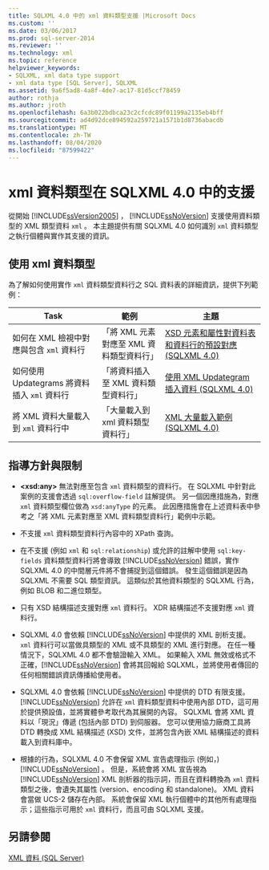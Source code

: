 ```yaml
---
title: SQLXML 4.0 中的 xml 資料類型支援 |Microsoft Docs
ms.custom: ''
ms.date: 03/06/2017
ms.prod: sql-server-2014
ms.reviewer: ''
ms.technology: xml
ms.topic: reference
helpviewer_keywords:
- SQLXML, xml data type support
- xml data type [SQL Server], SQLXML
ms.assetid: 9a6f5ad8-4a8f-4de7-ac17-81d5ccf78459
author: rothja
ms.author: jroth
ms.openlocfilehash: 6a3b022bdbca23c2cfcdc89f01199a2135eb4bff
ms.sourcegitcommit: ad4d92dce894592a259721a1571b1d8736abacdb
ms.translationtype: MT
ms.contentlocale: zh-TW
ms.lasthandoff: 08/04/2020
ms.locfileid: "87599422"
---
```

# <a name="xml-data-type-support-in-sqlxml-40"></a>xml 資料類型在 SQLXML 4.0 中的支援
  從開始 [!INCLUDE[ssVersion2005](../../includes/ssversion2005-md.md)] ， [!INCLUDE[ssNoVersion](../../includes/ssnoversion-md.md)] 支援使用資料類型的 XML 類型資料 `xml` 。 本主題提供有關 SQLXML 4.0 如何識別 `xml` 資料類型之執行個體與實作其支援的資訊。  
  
## <a name="working-with-xml-data-types"></a>使用 xml 資料類型  
 為了解如何使用實作 `xml` 資料類型資料行之 SQL 資料表的詳細資訊，提供下列範例：  
  
|Task|範例|主題|  
|----------|-------------|-----------|  
|如何在 XML 檢視中對應與包含 `xml` 資料行|「將 XML 元素對應至 XML 資料類型資料行」|[XSD 元素和屬性對資料表和資料行的預設對應 &#40;SQLXML 4.0&#41;](../sqlxml-annotated-xsd-schemas-using/default-mapping-of-xsd-elements-and-attributes-to-tables-and-columns-sqlxml-4-0.md)|  
|如何使用 Updategrams 將資料插入 `xml` 資料行|「將資料插入至 XML 資料類型資料行」|[使用 XML Updategram 插入資料 &#40;SQLXML 4.0&#41;](../sqlxml-annotated-xsd-schemas-xpath-queries/updategrams/inserting-data-using-xml-updategrams-sqlxml-4-0.md)|  
|將 XML 資料大量載入到 `xml` 資料行中|「大量載入到 xml 資料類型資料行」|[XML 大量載入範例 &#40;SQLXML 4.0&#41;](../sqlxml-annotated-xsd-schemas-xpath-queries/bulk-load-xml/xml-bulk-load-examples-sqlxml-4-0.md)|  
  
## <a name="guidelines-and-limitations"></a>指導方針與限制  
  
-   **\<xsd:any>** 無法對應至包含 `xml` 資料類型的資料行。 在 SQLXML 中針對此案例的支援會透過 `sql:overflow-field` 註解提供。 另一個因應措施為，對應 `xml` 資料類型欄位做為 `xsd:anyType` 的元素。 此因應措施會在上述資料表中參考之「將 XML 元素對應至 XML 資料類型資料行」範例中示範。  
  
-   不支援 `xml` 資料類型資料行內容中的 XPath 查詢。  
  
-   在不支援 (例如 `xml` 和 `sql:relationship`) 或允許的註解中使用 `sql:key-fields` 資料類型資料行將會導致 [!INCLUDE[ssNoVersion](../../includes/ssnoversion-md.md)] 錯誤，實作 SQLXML 4.0 的中間層元件將不會捕捉到這個錯誤。 發生這個錯誤是因為 SQLXML 不需要 SQL 類型資訊。 這類似於其他資料類型的 SQLXML 行為，例如 BLOB 和二進位類型。  
  
-   只有 XSD 結構描述支援對應 `xml` 資料行。 XDR 結構描述不支援對應 `xml` 資料行。  
  
-   SQLXML 4.0 會依賴 [!INCLUDE[ssNoVersion](../../includes/ssnoversion-md.md)] 中提供的 XML 剖析支援。 `xml` 資料行可以當做具類型的 XML 或不具類型的 XML 進行對應。 在任一種情況下，SQLXML 4.0 都不會驗證輸入 XML。  如果輸入 XML 無效或格式不正確，[!INCLUDE[ssNoVersion](../../includes/ssnoversion-md.md)] 會將其回報給 SQLXML，並將使用者傳回的任何相關錯誤資訊傳播給使用者。  
  
-   SQLXML 4.0 會依賴 [!INCLUDE[ssNoVersion](../../includes/ssnoversion-md.md)] 中提供的 DTD 有限支援。 [!INCLUDE[ssNoVersion](../../includes/ssnoversion-md.md)] 允許在 `xml` 資料類型資料中使用內部 DTD，這可用於提供預設值，並將實體參考取代為其展開的內容。 SQLXML 會將 XML 資料以「現況」傳遞 (包括內部 DTD) 到伺服器。 您可以使用協力廠商工具將 DTD 轉換成 XML 結構描述 (XSD) 文件，並將包含內嵌 XML 結構描述的資料載入到資料庫中。  
  
-   根據的行為，SQLXML 4.0 不會保留 XML 宣告處理指示 (例如，) [!INCLUDE[ssNoVersion](../../includes/ssnoversion-md.md)] 。 但是，系統會將 XML 宣告視為 [!INCLUDE[ssNoVersion](../../includes/ssnoversion-md.md)] XML 剖析器的指示詞，而且在資料轉換為 `xml` 資料類型之後，會遺失其屬性 (version、encoding 和 standalone)。 XML 資料會當做 UCS-2 儲存在內部。 系統會保留 XML 執行個體中的其他所有處理指示；這些指示可用於 `xml` 資料行，而且可由 SQLXML 支援。  
  
## <a name="see-also"></a>另請參閱  
 [XML 資料 &#40;SQL Server&#41;](../xml/xml-data-sql-server.md)  
  
  
